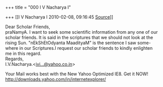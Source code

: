 +++
title = "000 I V Nacharya I"

+++
[[I V Nacharya I	2010-02-08, 09:16:45 [Source](https://groups.google.com/g/bvparishat/c/pNQhHq7hFYs)]]



Dear Scholar Friends,  
praNamyA. I want to seek some scientific information from any one of our  
scholar friends. It is said in the scriptures that we should not look at the rising Sun. "nEkShEtOdyanta MaadityaM" is the sentence I saw some-where in our Scriptures.I request our scholar friends to kindly enlighten  
me in this regard.  
Regards,  
I.V.Nacharya.\<[ivi...@yahoo.co.in]()\>

  
Your Mail works best with the New Yahoo Optimized IE8. Get it NOW! <http://downloads.yahoo.com/in/internetexplorer/>  

